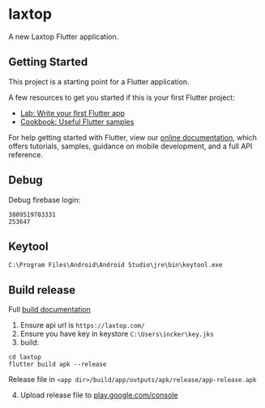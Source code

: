# laxtop

A new Laxtop Flutter application.

## Getting Started

This project is a starting point for a Flutter application.

A few resources to get you started if this is your first Flutter project:

- [Lab: Write your first Flutter app](https://flutter.dev/docs/get-started/codelab)
- [Cookbook: Useful Flutter samples](https://flutter.dev/docs/cookbook)

For help getting started with Flutter, view our
[online documentation](https://flutter.dev/docs), which offers tutorials,
samples, guidance on mobile development, and a full API reference.

## Debug

Debug firebase login:
```
3809519703331
253647
```

## Keytool
```
C:\Program Files\Android\Android Studio\jre\bin\keytool.exe
```

## Build release

Full [build documentation](https://flutter.dev/docs/deployment/android)

1. Ensure api url is `https://laxtop.com/`
2. Ensure you have key in keystore `C:\Users\incker\key.jks`
3. build:
```shell script
cd laxtop
flutter build apk --release
```
Release file in `<app dir>/build/app/outputs/apk/release/app-release.apk`

4. Upload release file to [play.google.com/console](https://play.google.com/console)
